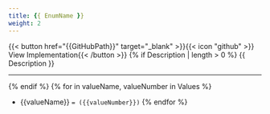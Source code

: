 ```yaml
---
title: {{ EnumName }}
weight: 2
---
```

\{\{< button href="{{GitHubPath}}" target="_blank" >\}\}\{\{< icon "github" >\}\} View Implementation\{\{< /button >\}\}
{% if Description | length > 0 %}
{{ Description }}

---

{% endif %}
{% for in valueName, valueNumber in Values %}
- {{valueName}} `= ({{valueNumber}})`
{% endfor %}